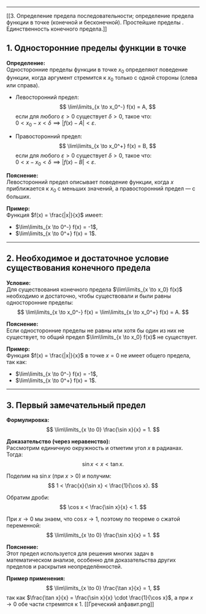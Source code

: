 
---
[[3. Определение предела последовательности; определение предела функции в точке (конечной и бесконечной). Простейшие пределы  . Единственность конечного предела.]]


## 1. Односторонние пределы функции в точке

**Определение:**  
Односторонние пределы функции в точке $x_0$ определяют поведение функции, когда аргумент стремится к $x_0$ только с одной стороны (слева или справа).

- Левосторонний предел:
$$
\lim\limits_{x \to x_0^-} f(x) = A,
$$
если для любого $\varepsilon > 0$ существует $\delta > 0$, такое что:  
$0 < x_0 - x < \delta \implies |f(x) - A| < \varepsilon$.

- Правосторонний предел:
$$
\lim\limits_{x \to x_0^+} f(x) = B,
$$
если для любого $\varepsilon > 0$ существует $\delta > 0$, такое что:  
$0 < x - x_0 < \delta \implies |f(x) - B| < \varepsilon$.

**Пояснение:**  
Левосторонний предел описывает поведение функции, когда $x$ приближается к $x_0$ с меньших значений, а правосторонний предел — с больших.

**Пример:**  
Функция $f(x) = \frac{|x|}{x}$ имеет:
- $\lim\limits_{x \to 0^-} f(x) = -1$,
- $\lim\limits_{x \to 0^+} f(x) = 1$.

---

## 2. Необходимое и достаточное условие существования конечного предела

**Условие:**  
Для существования конечного предела $\lim\limits_{x \to x_0} f(x)$ необходимо и достаточно, чтобы существовали и были равны односторонние пределы:  
$$
\lim\limits_{x \to x_0^-} f(x) = \lim\limits_{x \to x_0^+} f(x) = A.
$$

**Пояснение:**  
Если односторонние пределы не равны или хотя бы один из них не существует, то общий предел $\lim\limits_{x \to x_0} f(x)$ не существует.

**Пример:**  
Функция $f(x) = \frac{|x|}{x}$ в точке $x = 0$ не имеет общего предела, так как:
- $\lim\limits_{x \to 0^-} f(x) = -1$,
- $\lim\limits_{x \to 0^+} f(x) = 1$.

---

## 3. Первый замечательный предел

**Формулировка:**
$$
\lim\limits_{x \to 0} \frac{\sin x}{x} = 1.
$$

**Доказательство (через неравенство):**  
Рассмотрим единичную окружность и отметим угол $x$ в радианах. Тогда:
$$
\sin x < x < \tan x.
$$

Поделим на $\sin x$ (при $x > 0$) и получим:
$$
1 < \frac{x}{\sin x} < \frac{1}{\cos x}.
$$

Обратим дроби:
$$
\cos x < \frac{\sin x}{x} < 1.
$$

При $x \to 0$ мы знаем, что $\cos x \to 1$, поэтому по теореме о сжатой переменной:
$$
\lim\limits_{x \to 0} \frac{\sin x}{x} = 1.
$$

**Пояснение:**  
Этот предел используется для решения многих задач в математическом анализе, особенно для доказательства других пределов и раскрытия неопределённостей.

**Пример применения:**  
$$
\lim\limits_{x \to 0} \frac{\tan x}{x} = 1,
$$
так как $\frac{\tan x}{x} = \frac{\sin x}{x} \cdot \frac{1}{\cos x}$, а при $x \to 0$ обе части стремятся к 1.
[[Греческий алфавит.png]]
